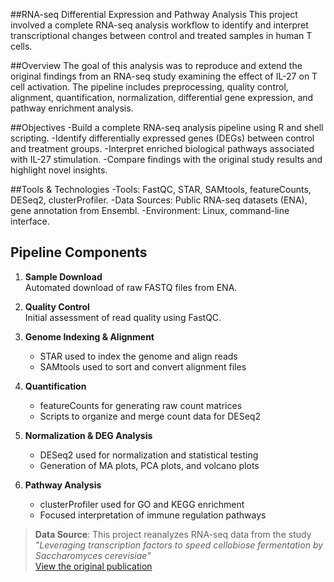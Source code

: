   ##RNA-seq Differential Expression and Pathway Analysis
This project involved a complete RNA-seq analysis workflow to identify and interpret transcriptional changes between control and treated samples in human T cells. 

  ##Overview 
The goal of this analysis was to reproduce and extend the original findings from an RNA-seq study examining the effect of IL-27 on T cell activation. The pipeline includes preprocessing, quality control, alignment, quantification, normalization, differential gene expression, and pathway enrichment analysis.

  ##Objectives 
-Build a complete RNA-seq analysis pipeline using R and shell scripting.
-Identify differentially expressed genes (DEGs) between control and treatment groups.
-Interpret enriched biological pathways associated with IL-27 stimulation.
-Compare findings with the original study results and highlight novel insights.

  ##Tools & Technologies 
-Tools: FastQC, STAR, SAMtools, featureCounts, DESeq2, clusterProfiler.
-Data Sources: Public RNA-seq datasets (ENA), gene annotation from Ensembl.
-Environment: Linux, command-line interface.

  ## Pipeline Components
1. **Sample Download**  
   Automated download of raw FASTQ files from ENA.

2. **Quality Control**  
   Initial assessment of read quality using FastQC.

3. **Genome Indexing & Alignment**  
   - STAR used to index the genome and align reads  
   - SAMtools used to sort and convert alignment files

4. **Quantification**  
   - featureCounts for generating raw count matrices  
   - Scripts to organize and merge count data for DESeq2

5. **Normalization & DEG Analysis**  
   - DESeq2 used for normalization and statistical testing  
   - Generation of MA plots, PCA plots, and volcano plots

6. **Pathway Analysis**  
   - clusterProfiler used for GO and KEGG enrichment  
   - Focused interpretation of immune regulation pathways

> **Data Source**: This project reanalyzes RNA-seq data from the study _"Leveraging transcription factors to speed cellobiose fermentation by Saccharomyces cerevisiae"_  
> [View the original publication](https://experts.illinois.edu/en/publications/leveraging-transcription-factors-to-speed-cellobiose-fermentation)
